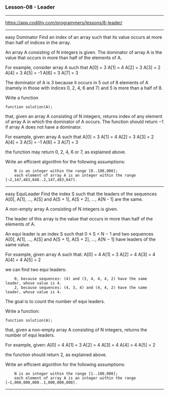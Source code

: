 ### Lesson-08 - Leader
---------------------------------------------------------------------------------------------------

https://app.codility.com/programmers/lessons/8-leader/

---------------------------------------------------------------------------------------------------
easy
	Dominator	Find an index of an array such that its value occurs at more than half of indices in the array.



An array A consisting of N integers is given. The dominator of array A is the value that occurs in more than half of the elements of A.

For example, consider array A such that
 A[0] = 3    A[1] = 4    A[2] =  3
 A[3] = 2    A[4] = 3    A[5] = -1
 A[6] = 3    A[7] = 3

The dominator of A is 3 because it occurs in 5 out of 8 elements of A (namely in those with indices 0, 2, 4, 6 and 7) and 5 is more than a half of 8.

Write a function

    function solution(A);

that, given an array A consisting of N integers, returns index of any element of array A in which the dominator of A occurs. The function should return −1 if array A does not have a dominator.

For example, given array A such that
 A[0] = 3    A[1] = 4    A[2] =  3
 A[3] = 2    A[4] = 3    A[5] = -1
 A[6] = 3    A[7] = 3

the function may return 0, 2, 4, 6 or 7, as explained above.

Write an efficient algorithm for the following assumptions:

        N is an integer within the range [0..100,000];
        each element of array A is an integer within the range [−2,147,483,648..2,147,483,647].



---------------------------------------------------------------------------------------------------
easy
	EquiLeader	Find the index S such that the leaders of the sequences A[0], A[1], ..., A[S] and A[S + 1], A[S + 2], ..., A[N - 1] are the same.



A non-empty array A consisting of N integers is given.

The leader of this array is the value that occurs in more than half of the elements of A.

An equi leader is an index S such that 0 ≤ S < N − 1 and two sequences A[0], A[1], ..., A[S] and A[S + 1], A[S + 2], ..., A[N − 1] have leaders of the same value.

For example, given array A such that:
    A[0] = 4
    A[1] = 3
    A[2] = 4
    A[3] = 4
    A[4] = 4
    A[5] = 2

we can find two equi leaders:

        0, because sequences: (4) and (3, 4, 4, 4, 2) have the same leader, whose value is 4.
        2, because sequences: (4, 3, 4) and (4, 4, 2) have the same leader, whose value is 4.

The goal is to count the number of equi leaders.

Write a function:

    function solution(A);

that, given a non-empty array A consisting of N integers, returns the number of equi leaders.

For example, given:
    A[0] = 4
    A[1] = 3
    A[2] = 4
    A[3] = 4
    A[4] = 4
    A[5] = 2

the function should return 2, as explained above.

Write an efficient algorithm for the following assumptions:

        N is an integer within the range [1..100,000];
        each element of array A is an integer within the range [−1,000,000,000..1,000,000,000].


---------------------------------------------------------------------------------------------------
